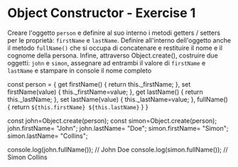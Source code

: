 # Object Constructor - Exercise 1

Creare l'oggetto `person` e definire al suo interno i metodi getters / setters per le proprietà: `firstName` e `lastName`. Definire all'interno dell'oggetto anche il metodo `fullName()` che si occupa di concatenare e restituire il nome e il cognome della persona. Infine, attraverso Object.create(), costruire due oggetti: `john` e `simon`, assegnare ad entrambi il valore di `firstName` e `lastName` e stampare in console il nome completo







const person = {
  get firstName() {
    return this._firstName;
  },
  set firstName(value) {
    this._firstName=value;
  },
  get lastName() {
    return this._lastName;
  },
  set lastName(value) {
    this._lastName=value;
  },
  fullName() {
    return `${this.firstName} ${this.lastName}`
  }
}


const john=Object.create(person);
const simon=Object.create(person);
john.firstName= "John";
john.lastName= "Doe";
simon.firstName= "Simon";
simon.lastName= "Collins";

console.log(john.fullName()); // John Doe
console.log(simon.fullName()); // Simon Collins
